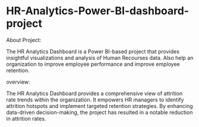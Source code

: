 # HR-Analytics-Power-BI-dashboard-project

About Project:

The HR Analytics Dashboard is a Power BI-based project that provides insightful visualizations and analysis of Human Recourses data. Also help an organization to improve employee performance and improve employee retention.

overview:

The HR Analytics Dashboard provides a comprehensive view of attrition rate trends within the organization. It empowers HR managers to identify attrition hotspots and implement targeted retention strategies. By enhancing data-driven decision-making, the project has resulted in a notable reduction in attrition rates.




